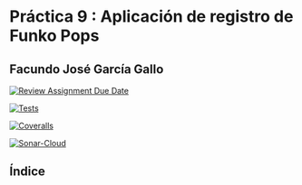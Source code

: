 # Práctica 9 : Aplicación de registro de Funko Pops

## Facundo José García Gallo


[![Review Assignment Due Date](https://classroom.github.com/assets/deadline-readme-button-8d59dc4de5201274e310e4c54b9627a8934c3b88527886e3b421487c677d23eb.svg)](https://classroom.github.com/a/fmDo8ROl)


[![Tests](https://github.com/ULL-ESIT-INF-DSI-2223/ull-esit-inf-dsi-22-23-prct09-funko-app-facu2002/actions/workflows/node.js.yml/badge.svg)](https://github.com/ULL-ESIT-INF-DSI-2223/ull-esit-inf-dsi-22-23-prct09-funko-app-facu2002/actions/workflows/node.js.yml)


[![Coveralls](https://github.com/ULL-ESIT-INF-DSI-2223/ull-esit-inf-dsi-22-23-prct09-funko-app-facu2002/actions/workflows/coveralls.yml/badge.svg)](https://github.com/ULL-ESIT-INF-DSI-2223/ull-esit-inf-dsi-22-23-prct09-funko-app-facu2002/actions/workflows/coveralls.yml)


[![Sonar-Cloud](https://github.com/ULL-ESIT-INF-DSI-2223/ull-esit-inf-dsi-22-23-prct09-funko-app-facu2002/actions/workflows/sonarcloud.yml/badge.svg)](https://github.com/ULL-ESIT-INF-DSI-2223/ull-esit-inf-dsi-22-23-prct09-funko-app-facu2002/actions/workflows/sonarcloud.yml)


## Índice